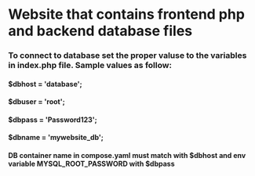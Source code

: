 # Website that contains frontend php and backend database files
### To connect to database set the proper valuse to the variables in index.php file. Sample values as follow:
####                $dbhost = 'database';
####                $dbuser = 'root';
####                $dbpass = 'Password123';
####                $dbname = 'mywebsite_db';
#### DB container name in compose.yaml must match with $dbhost and env variable MYSQL_ROOT_PASSWORD with $dbpass